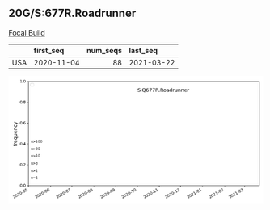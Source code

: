 

## 20G/S:677R.Roadrunner
[Focal Build](https://nextstrain.org/groups/neherlab/ncov/S.Q677R.Roadrunner?c=gt-S_677&f_country=USA)

|     | first_seq   |   num_seqs | last_seq   |
|:----|:------------|-----------:|:-----------|
| USA | 2020-11-04  |         88 | 2021-03-22 |

![Overall trends S.Q677R.Roadrunner](/overall_trends_figures/overall_trends_S.Q677R.Roadrunner.png)